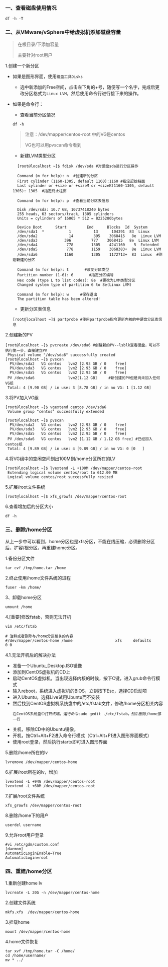 ### 一、查看磁盘使用情况

```
df -h -T
```
### 二、从VMware/vSphere中给虚拟机添加磁盘容量

> 在根目录/下添加容量
> 
> 主要针对root用户

1.创建一个新分区
- 如果是图形界面，使用`磁盘工具Disks`
  - 选中新添加的Free空间，点击左下角的+号，随便写一个名字，完成后更改分区格式为`Linux LVM`，然后使用命令行进行接下来的操作。

- 如果是命令行：
  - 查看当前分区情况
  ```shell
  df -h
  ```
  > 注意：/dev/mapper/centos-root 中的VG是centos
  > 
  >VG也可以用pvscan命令看到
  
  - 新建LVM类型分区
  ```shell
    [root@localhost ~]$ fdisk /dev/sda #对硬盘sda进行分区操作

    Command (m for help): n  #创建新的分区
    First cylinder (1160-1305, default 1160):1160 #指定起始柱面
    Last cylinder or +size or +sizeM or +sizeK(1160-1305, default 1305): 1305  #指定终止柱面

    Command (m for help): p  #查看当前分区表信息

    Disk /dev/sda: 10.7 GB, 10737418240 bytes
    255 heads, 63 sectors/track, 1305 cylinders
    Units = cylinders of 16065 * 512 = 8225280bytes

    Device Boot      Start         End      Blocks  Id  System
    /dev/sda1  *           1          13      104391  83  Linux
    /dev/sda2              14         395    3068415   8e  Linux LVM
    /dev/sda3            396         777    3068415   8e  Linux LVM
    /dev/sda4             778        1305    4241160    5  Extended
    /dev/sda5             778        1159    3068383+  8e  Linux LVM
    /dev/sda6            1160        1305    1172713+  83  Linux  #刚刚新建的分区

    Command (m for help): t       #改变分区类型
    Partition number (1-6): 6       #指定分区编号
    Hex code (type L to list codes): 8e  #更改为LVM类型分区
    Changed system type of partition 6 to 8e(Linux LVM)

    Command (m for help): w     #保存退出
    The partition table has been altered!

  ```
  - 更新分区表信息
  ```shell
  [root@localhost ~]$ partprobe #使用partprobe指令更新内核的中硬盘分区表信息
  ```

2.创建新的PV
```shell
[root@localhost ~]$ pvcreate /dev/sda6 #创建新的PV--lsblk查看硬盘，可以不执行第一步，直接建立PV
 Physical volume "/dev/sda6" successfully created
[root@localhost ~]$ pvscan
  PV/dev/sda2   VG centos   lvm2 [2.93 GB / 0    free]
  PV/dev/sda3   VG centos   lvm2 [2.93 GB / 0    free]
  PV/dev/sda5   VG centos   lvm2 [2.93 GB / 0    free]
 PV /dev/sda6               lvm2[1.12 GB]     #新创建的PV但是尚未加入任何VG组
 Total: 4 [9.90 GB] / in use: 3 [8.78 GB] / in no VG: 1 [1.12 GB]
```

3.将PV加入VG组
```shell
[root@localhost ~]$ vgextend centos /dev/sda6
 Volume group "centos" successfully extended

[root@localhost ~]$ pvscan
  PV/dev/sda2   VG centos   lvm2 [2.93 GB / 0    free]
  PV/dev/sda3   VG centos   lvm2 [2.93 GB / 0    free]
  PV/dev/sda5   VG centos   lvm2 [2.93 GB / 0    free]
 PV /dev/sda6   VG centos   lvm2 [1.12 GB / 1.12 GB free] #已经加入centos组
 Total: 4 [9.89 GB] / in use: 4 [9.89 GB] / in no VG: 0 [0   ]
```

4.将VG组中的空闲空间划出100M到/home分区所在的LV
```shell
[root@localhost ~]$ lvextend -L +100M /dev/mapper/centos-root
 Extending logical volume centos/root to 612.00 MB
 Logical volume centos/root successfully resized
```

5.扩展/root文件系统
```shell
[root@localhost ~]$ xfs_growfs /dev/mapper/centos-root
```

6.查看增加后的分区大小
```shell
df -h
```

### 三、删除/home分区

从上一步中可以看到，home分区也是xfs分区，不能在线压缩，必须删除分区后，扩容/根分区，再重建home分区。

1.备份分区文件
```
tar cvf /tmp/home.tar /home
```

2.终止使用/home文件系统的进程
```
fuser -km /home/
```

3、卸载home分区
```
umount /home
```
4.[重要]修改fstab，否则无法开机
```
vim /etc/fstab

# 注释或者删除与/home分区相关的内容
#/dev/mapper/centos-home /home                   xfs     defaults        0 0
```

4.1.无法开机后的解决办法

- 准备一个Ubuntu_Desktop.ISO镜像
- 添加到CentOS虚拟机的CD上
- 启动CentOS虚拟机，当出现选择内核的时候，按下C键，进入grub命令行模式
- 输入reboot，系统进入虚拟机的BIOS，立刻按下Esc，选择CD启动项
- 进入Ubuntu，选择Live试用Ubuntu而不安装
- 然后找到CentOS虚拟机系统盘中的/etc/fstab文件，修改/home分区相关内容
    ```
    在CentOS系统盘中打开终端，运行命令sudo gedit ./etc/fstab，然后删除/home那一行
    ```
- 关机，移除CD中的Ubuntu镜像。
- 开机，按Ctrl+Alt+F2进入命令行模式（Ctrl+Alt+F1进入图形界面模式）
- 使用root登录，然后执行startx即可进入图形界面

5.删除/home所在的lv
```
lvremove /dev/mapper/centos-home
```

6.扩展/root所在的lv，增加
```
lvextend -L +94G /dev/mapper/centos-root
lvextend -L +60M /dev/mapper/centos-root
```

7.扩展/root文件系统
```
xfs_growfs /dev/mapper/centos-root
```

8.删除/home下的用户
```
userdel username
```

9.允许root用户登录
```
#vi /etc/gdm/custom.conf 
[daemon] 
AutomaticLoginEnable=True 
AutomaticLogin=root
```

### 四、重建/home分区

1.重新创建home lv
```
lvcreate -L 20G -n /dev/mapper/centos-home 
```

2.创建文件系统
```
mkfs.xfs  /dev/mapper/centos-home
```

3.挂载home
```
mount /dev/mapper/centos-home
```

4.home文件恢复
```
tar xvf /tmp/home.tar -C /home/
cd /home/username/
mv * ../
```